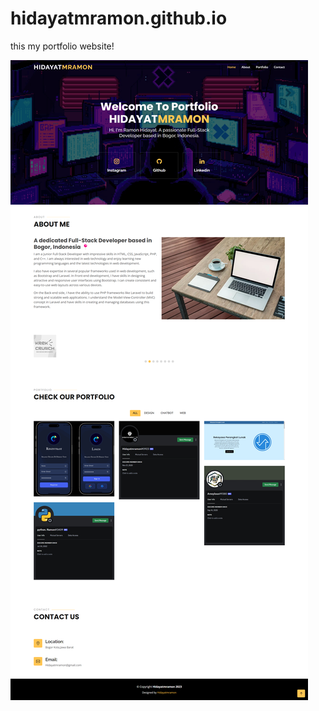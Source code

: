 # hidayatmramon.github.io
this my portfolio website!

![Output](screencapture-hidayatmramon-github-io-2023-05-18-18_49_20.png)
